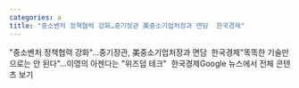 ```yaml
---
categories: a
title: "중소벤처 정책협력 강화…중기장관 美중소기업처장과 면담  한국경제"
---
```

"중소벤처 정책협력 강화"…중기장관, 美중소기업처장과 면담&nbsp;&nbsp;한국경제"똑똑한 기술만으로는 안 된다"…이영의 아젠다는 "위즈덤 테크"&nbsp;&nbsp;한국경제Google 뉴스에서 전체 콘텐츠 보기